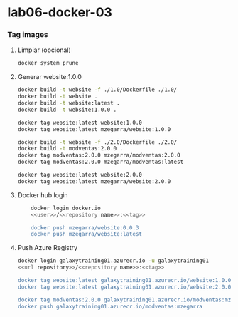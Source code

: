 # lab06-docker-03

### Tag images

1. Limpiar (opcional)
    ```bash
    docker system prune
    ```

1.  Generar website:1.0.0
    ```bash
    docker build -t website -f ./1.0/Dockerfile ./1.0/
    docker build -t website .
    docker build -t website:latest .
    docker build -t website:1.0.0 .

    docker tag website:latest website:1.0.0
    docker tag website:latest mzegarra/website:1.0.0

    docker build -t website -f ./2.0/Dockerfile ./2.0/
    docker build -t modventas:2.0.0 .
    docker tag modventas:2.0.0 mzegarra/modventas:2.0.0
    docker tag modventas:2.0.0 mzegarra/modventas:latest

    docker tag website:latest website:2.0.0
    docker tag website:latest mzegarra/website:2.0.0
    ```

1. Docker hub login
    ```bash
        docker login docker.io
        <<user>>/<<repository name>>:<<tag>>
    
        docker push mzegarra/website:0.0.3
        docker push mzegarra/website:latest
    ```

1. Push Azure Registry
    ```bash
    docker login galaxytraining01.azurecr.io -u galaxytraining01
    <<url repository>>/<<repository name>>:<<tag>>

    docker tag website:latest galaxytraining01.azurecr.io/website:1.0.0
    docker tag website:latest galaxytraining01.azurecr.io/website:2.0.0

    docker tag modventas:2.0.0 galaxytraining01.azurecr.io/modventas:mzegarra
    docker push galaxytraining01.azurecr.io/modventas:mzegarra

    ```
